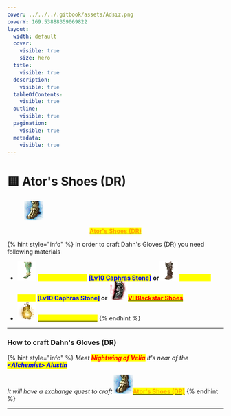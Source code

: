 ```yaml
---
cover: ../../../.gitbook/assets/Adsız.png
coverY: 169.53888359069822
layout:
  width: default
  cover:
    visible: true
    size: hero
  title:
    visible: true
  description:
    visible: true
  tableOfContents:
    visible: true
  outline:
    visible: true
  pagination:
    visible: true
  metadata:
    visible: true
---
```


# 🟨 Ator's Shoes (DR)

<figure><img src="../../../.gitbook/assets/image (13).png" alt=""><figcaption></figcaption></figure>

<p align="center"><a href="https://bdocodex.com/us/item/719900"><mark style="color:orange;"><strong>Ator's Shoes (DR)</strong></mark></a></p>

{% hint style="info" %}
In order to craft Dahn's Gloves (DR) you need following materials

* <img src="../../../.gitbook/assets/image (288).png" alt="" data-size="line"> <mark style="color:yellow;">**V: Urugon Shoes**</mark> <mark style="color:blue;">**\[**</mark><img src="https://592728697-files.gitbook.io/~/files/v0/b/gitbook-x-prod.appspot.com/o/spaces%2FkA2Ou9rHBG7pND0Xi3Co%2Fuploads%2FXMmmuPTLcV8YocjeDRHj%2Fimage.png?alt=media&#x26;token=344a3bff-f4a7-4d4d-9e85-455f48018e1d" alt="" data-size="line"><mark style="color:blue;">**Lv10 Caphras Stone]**</mark> **or**<img src="../../../.gitbook/assets/image (290).png" alt="" data-size="line"> <mark style="color:yellow;">**V: Muskan Shoes**</mark> <mark style="color:blue;">**\[**</mark><img src="https://592728697-files.gitbook.io/~/files/v0/b/gitbook-x-prod.appspot.com/o/spaces%2FkA2Ou9rHBG7pND0Xi3Co%2Fuploads%2FXMmmuPTLcV8YocjeDRHj%2Fimage.png?alt=media&#x26;token=344a3bff-f4a7-4d4d-9e85-455f48018e1d" alt="" data-size="line"><mark style="color:blue;">**Lv10 Caphras Stone]**</mark>**&#x20;                     or** <img src="../../../.gitbook/assets/image (287).png" alt="" data-size="line">[<mark style="color:red;">**V: Blackstar Shoes**</mark>](https://bdocodex.com/us/item/719904/)
* <img src="../../../.gitbook/assets/image (285).png" alt="" data-size="line"> [<mark style="color:yellow;">**Flame of Resonance**</mark>](https://bdocodex.com/us/item/65317/)
{% endhint %}

***

### How to craft Dahn's Gloves (DR)

{% hint style="info" %}
_Meet <mark style="color:red;">**Nightwing of Velia**</mark> it's near of the <mark style="color:blue;">**\<Alchemist> Alustin**</mark>_

_It will have a exchange quest to craft_  <img src="../../../.gitbook/assets/image (16).png" alt="" data-size="line">[<mark style="color:orange;">**Ator's Shoes (DR)**</mark>](https://bdocodex.com/us/item/719900)
{% endhint %}

***

